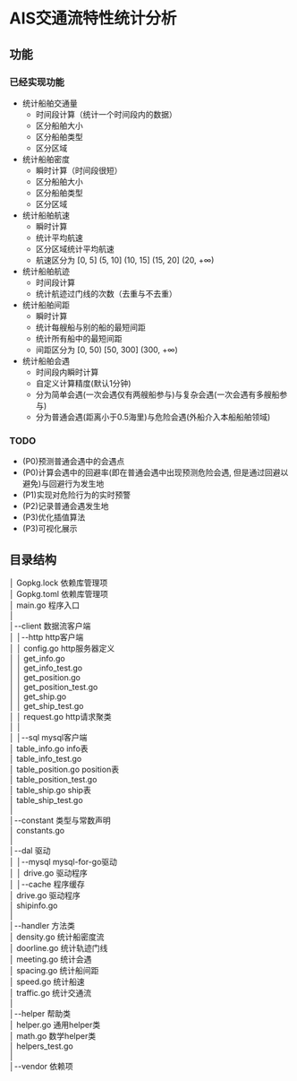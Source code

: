# AIS交通流特性统计分析

## 功能
### 已经实现功能
* 统计船舶交通量
    * 时间段计算（统计一个时间段内的数据）
    * 区分船舶大小
    * 区分船舶类型
    * 区分区域
* 统计船舶密度
    * 瞬时计算（时间段很短）
    * 区分船舶大小
    * 区分船舶类型
    * 区分区域
* 统计船舶航速
    * 瞬时计算
    * 统计平均航速
    * 区分区域统计平均航速
    * 航速区分为 [0, 5] (5, 10] (10, 15] (15, 20] (20, +∞)
* 统计船舶航迹
    * 时间段计算
    * 统计航迹过门线的次数（去重与不去重）
* 统计船舶间距
    * 瞬时计算
    * 统计每艘船与别的船的最短间距
    * 统计所有船中的最短间距
    * 间距区分为 [0, 50) [50, 300] (300, +∞)
* 统计船舶会遇
    * 时间段内瞬时计算
    * 自定义计算精度(默认1分钟)
    * 分为简单会遇(一次会遇仅有两艘船参与)与复杂会遇(一次会遇有多艘船参与)
    * 分为普通会遇(距离小于0.5海里)与危险会遇(外船介入本船船舶领域)

### TODO
* (P0)预测普通会遇中的会遇点
* (P0)计算会遇中的回避率(即在普通会遇中出现预测危险会遇, 但是通过回避以避免)与回避行为发生地
* (P1)实现对危险行为的实时预警
* (P2)记录普通会遇发生地
* (P3)优化插值算法
* (P3)可视化展示

## 目录结构  
│  Gopkg.lock 依赖库管理项  
│  Gopkg.toml 依赖库管理项  
│  main.go 程序入口  
│  
│--client 数据流客户端  
│  │--http http客户端  
│  │      config.go http服务器定义  
│  │      get_info.go  
│  │      get_info_test.go  
│  │      get_position.go  
│  │      get_position_test.go  
│  │      get_ship.go  
│  │      get_ship_test.go  
│  │      request.go http请求聚类  
│  │  
│  │--sql mysql客户端  
│          table_info.go info表  
│          table_info_test.go  
│          table_position.go position表  
│          table_position_test.go  
│          table_ship.go ship表  
│          table_ship_test.go  
│  
│--constant 类型与常数声明  
│      constants.go  
│  
│--dal 驱动  
│  │--mysql mysql-for-go驱动  
│  │      drive.go  驱动程序  
│  │--cache 程序缓存  
│          drive.go  驱动程序  
│          shipinfo.go  
│  
│--handler 方法类  
│      density.go 统计船密度流  
│      doorline.go 统计轨迹门线  
│      meeting.go 统计会遇  
│      spacing.go 统计船间距  
│      speed.go 统计船速  
│      traffic.go 统计交通流  
│  
│--helper 帮助类  
│      helper.go  通用helper类  
│      math.go  数学helper类  
│      helpers_test.go  
│  
│--vendor 依赖项  
